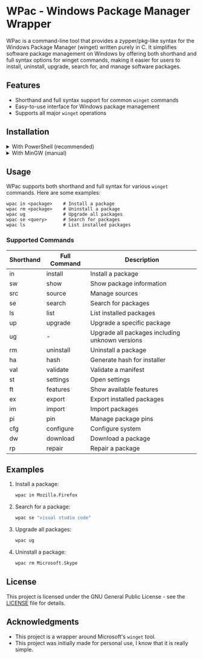 # WPac - Windows Package Manager Wrapper

WPac is a command-line tool that provides a zypper/pkg-like syntax for the Windows Package Manager (winget) written purely in C. It simplifies software package management on Windows by offering both shorthand and full syntax options for winget commands, making it easier for users to install, uninstall, upgrade, search for, and manage software packages.

## Features

- Shorthand and full syntax support for common `winget` commands
- Easy-to-use interface for Windows package management
- Supports all major `winget` operations

## Installation

<details>
<summary>With PowerShell (recommended)</summary>

### Installation:

```powershell
iex "& { $(iwr -useb 'https://raw.githubusercontent.com/Gur0v/wpac/main/ins.ps1') }"
```

### Removal:

```powershell
iex "& { $(iwr -useb 'https://raw.githubusercontent.com/Gur0v/wpac/main/rem.ps1') }"
```

</details>

<details>
<summary>With MinGW (manual)</summary>

1. Clone this repository:
   ```sh
   git clone https://github.com/Gur0v/wpac.git
   cd wpac
   ```

2. Compile the C using MinGW:
   ```sh
   gcc -o wpac.exe wpac.c
   ```

3. Add the directory containing the `wpac` executable to your system's PATH.

</details>

## Usage

WPac supports both shorthand and full syntax for various `winget` commands. Here are some examples:

```
wpac in <package>    # Install a package
wpac rm <package>    # Uninstall a package
wpac ug              # Upgrade all packages
wpac se <query>      # Search for packages
wpac ls              # List installed packages
```

### Supported Commands

| Shorthand | Full Command | Description |
|-----------|--------------|-------------|
| in        | install      | Install a package |
| sw        | show         | Show package information |
| src       | source       | Manage sources |
| se        | search       | Search for packages |
| ls        | list         | List installed packages |
| up        | upgrade      | Upgrade a specific package |
| ug        | -            | Upgrade all packages including unknown versions |
| rm        | uninstall    | Uninstall a package |
| ha        | hash         | Generate hash for installer |
| val       | validate     | Validate a manifest |
| st        | settings     | Open settings |
| ft        | features     | Show available features |
| ex        | export       | Export installed packages |
| im        | import       | Import packages |
| pi        | pin          | Manage package pins |
| cfg       | configure    | Configure system |
| dw        | download     | Download a package |
| rp        | repair       | Repair a package |

## Examples

1. Install a package:
   ```sh
   wpac in Mozilla.Firefox
   ```

2. Search for a package:
   ```sh
   wpac se "visual studio code"
   ```

3. Upgrade all packages:
   ```sh
   wpac ug
   ```

4. Uninstall a package:
   ```sh
   wpac rm Microsoft.Skype
   ```

## License

This project is licensed under the GNU General Public License - see the [LICENSE](https://raw.githubusercontent.com/Gur0v/wpac/main/LICENSE) file for details.

## Acknowledgments

- This project is a wrapper around Microsoft's `winget` tool.
- This project was initially made for personal use, I know that it is really simple.
